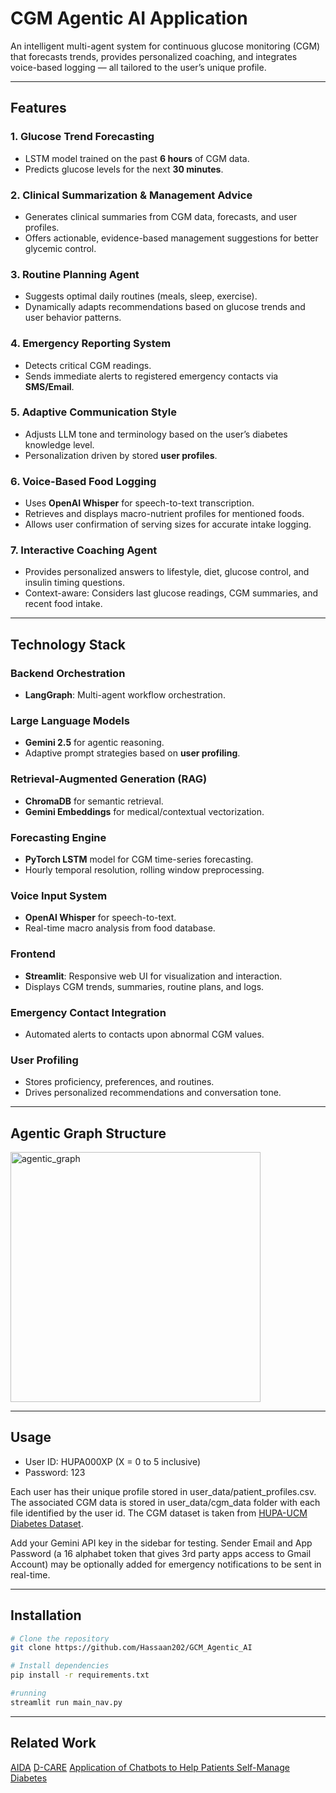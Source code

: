 # CGM Agentic AI Application

An intelligent multi-agent system for continuous glucose monitoring (CGM) that forecasts trends, provides personalized coaching, and integrates voice-based logging — all tailored to the user’s unique profile.

---

## Features

### **1. Glucose Trend Forecasting**
- LSTM model trained on the past **6 hours** of CGM data.
- Predicts glucose levels for the next **30 minutes**.

### **2. Clinical Summarization & Management Advice**
- Generates clinical summaries from CGM data, forecasts, and user profiles.
- Offers actionable, evidence-based management suggestions for better glycemic control.

### **3. Routine Planning Agent**
- Suggests optimal daily routines (meals, sleep, exercise).
- Dynamically adapts recommendations based on glucose trends and user behavior patterns.

### **4. Emergency Reporting System**
- Detects critical CGM readings.
- Sends immediate alerts to registered emergency contacts via **SMS/Email**.

### **5. Adaptive Communication Style**
- Adjusts LLM tone and terminology based on the user’s diabetes knowledge level.
- Personalization driven by stored **user profiles**.

### **6. Voice-Based Food Logging**
- Uses **OpenAI Whisper** for speech-to-text transcription.
- Retrieves and displays macro-nutrient profiles for mentioned foods.
- Allows user confirmation of serving sizes for accurate intake logging.

### **7. Interactive Coaching Agent**
- Provides personalized answers to lifestyle, diet, glucose control, and insulin timing questions.
- Context-aware: Considers last glucose readings, CGM summaries, and recent food intake.

---

## Technology Stack

### **Backend Orchestration**
- **LangGraph**: Multi-agent workflow orchestration.

### **Large Language Models**
- **Gemini 2.5** for agentic reasoning.
- Adaptive prompt strategies based on **user profiling**.

### **Retrieval-Augmented Generation (RAG)**
- **ChromaDB** for semantic retrieval.
- **Gemini Embeddings** for medical/contextual vectorization.

### **Forecasting Engine**
- **PyTorch LSTM** model for CGM time-series forecasting.
- Hourly temporal resolution, rolling window preprocessing.

### **Voice Input System**
- **OpenAI Whisper** for speech-to-text.
- Real-time macro analysis from food database.

### **Frontend**
- **Streamlit**: Responsive web UI for visualization and interaction.
- Displays CGM trends, summaries, routine plans, and logs.

### **Emergency Contact Integration**
- Automated alerts to contacts upon abnormal CGM values.

### **User Profiling**
- Stores proficiency, preferences, and routines.
- Drives personalized recommendations and conversation tone.

---
## Agentic Graph Structure
<img width="400" alt="agentic_graph" src="https://github.com/user-attachments/assets/a4b3ee40-9297-48cd-bba9-4acbf79b3b08" />

---
## Usage
- User ID: HUPA000XP (X = 0 to 5 inclusive)
- Password: 123

Each user has their unique profile stored in user_data/patient_profiles.csv. The associated CGM data is stored in user_data/cgm_data folder with each file identified by the user id. The CGM dataset is taken from [HUPA-UCM Diabetes Dataset](https://data.mendeley.com/datasets/3hbcscwz44/1).

Add your Gemini API key in the sidebar for testing. Sender Email and App Password (a 16 alphabet token that gives 3rd party apps access to Gmail Account) may be optionally added for emergency notifications to be sent in real-time. 

---
## Installation

```bash
# Clone the repository
git clone https://github.com/Hassaan202/GCM_Agentic_AI

# Install dependencies
pip install -r requirements.txt

#running
streamlit run main_nav.py
```

---
## Related Work
[AIDA](https://link.springer.com/article/10.1007/s44163-021-00005-1)
[D-CARE](https://www.scitepress.org/Papers/2025/132666/132666.pdf)
[Application of Chatbots to Help Patients Self-Manage Diabetes](https://pubmed.ncbi.nlm.nih.gov/39626235/)

